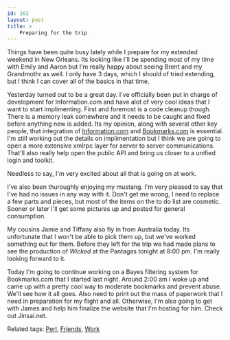 ```yaml
---
id: 162
layout: post
title: >
    Preparing for the trip
---
```


Things have been quite busy lately while I prepare for my extended weekend in New Orleans. Its looking like I'll be spending most of my time with Emily and Aaron but I'm really happy about seeing Brent and my Grandmothr as well. I only have 3 days, which I should of tried extending, but I think I can cover all of the basics in that time.
<!--break-->
Yesterday turned out to be a great day. I've officially been put in charge of development for Information.com and have alot of very cool ideas that I want to start implimenting. First and foremost is a code cleanup though. There is a memory leak somewhere and it needs to be caught and fixed before anything new is added. Its my opinion, along with several other key people, that integration of <a href="http://www.information.com" target="_self">Information.com</a> and <a href="http://www.bookmarks.com" target="_self">Bookmarks.com</a> is essential. I'm still working out the details on implimentation but I think we are going to open a more extensive xmlrpc layer for server to server communications. That'll also really help open the public API and bring us closer to a unified login and toolkit.

Needless to say, I'm very excited about all that is going on at work.

I've also been thuroughly enjoying my mustang. I'm very pleased to say that I've had no issues in any way with it. Don't get me wrong, I need to replace a few parts and pieces, but most of the items on the to do list are cosmetic. Sooner or later I'll get some pictures up and posted for general consumption.

My cousins Jamie and Tiffany also fly in from Australia today. Its unfortunate that I won't be able to pick them up, but we've worked something out for them. Before they left for the trip we had made plans to see the production of <em>Wicked</em> at the Pantagas tonight at 8:00 pm. I'm really looking forward to it.

Today I'm going to continue working on a Bayes filtering system for Bookmarks.com that I started last night. Around 2:00 am I woke up and came up with a pretty cool way to moderate bookmarks and prevent abuse. We'll see how it all goes. Also need to print out the mass of paperwork that I need in preparation for my flight and all. Otherwise, I'm also going to get with James and help him finalize the website that I'm hosting for him. Check out Jinsai.net.

Related tags: <a href="http://bookmarks.socklabs.com/user/nick/perl" target="_self">Perl</a>, <a href="http://bookmarks.socklabs.com/user/nick/friends" target="_self">Friends</a>, <a href="http://bookmarks.socklabs.com/user/nick/work" target="_self">Work</a></p>
